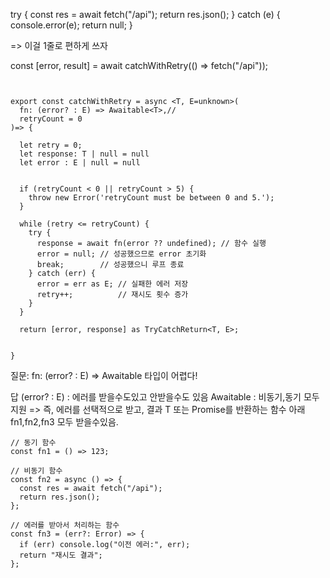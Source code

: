 try {
const res = await fetch("/api");
return res.json();
} catch (e) {
console.error(e);
return null;
}

=> 이걸 1줄로 편하게 쓰자

const [error, result] = await catchWithRetry(() => fetch("/api"));

```


export const catchWithRetry = async <T, E=unknown>(
  fn: (error? : E) => Awaitable<T>,//
  retryCount = 0
)=> {

  let retry = 0;
  let response: T | null = null
  let error : E | null = null


  if (retryCount < 0 || retryCount > 5) {
    throw new Error('retryCount must be between 0 and 5.');
  }

  while (retry <= retryCount) {
    try {
      response = await fn(error ?? undefined); // 함수 실행
      error = null; // 성공했으므로 error 초기화
      break;        // 성공했으니 루프 종료
    } catch (err) {
      error = err as E; // 실패한 에러 저장
      retry++;          // 재시도 횟수 증가
    }
  }

  return [error, response] as TryCatchReturn<T, E>;


}
```

질문:
fn: (error? : E) => Awaitable<T> 타입이 어렵다!

답
(error? : E) : 에러를 받을수도있고 안받을수도 있음
Awaitable<T> : 비동기,동기 모두 지원
=> 즉, 에러를 선택적으로 받고, 결과 T 또는 Promise<T>를 반환하는 함수
아래 fn1,fn2,fn3 모두 받을수있음.

```
// 동기 함수
const fn1 = () => 123;

// 비동기 함수
const fn2 = async () => {
  const res = await fetch("/api");
  return res.json();
};

// 에러를 받아서 처리하는 함수
const fn3 = (err?: Error) => {
  if (err) console.log("이전 에러:", err);
  return "재시도 결과";
};
```
